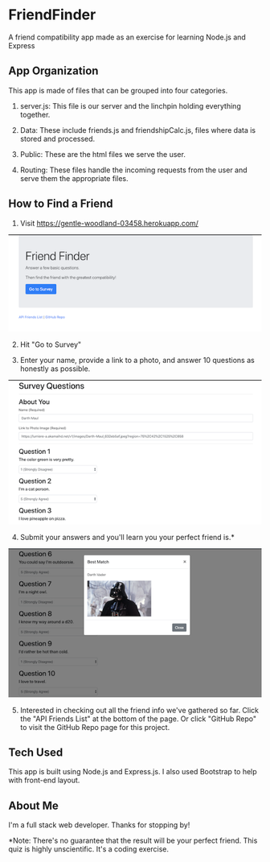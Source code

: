 # FriendFinder
A friend compatibility app made as an exercise for learning Node.js and Express

## App Organization
This app is made of files that can be grouped into four categories.

1. server.js: This file is our server and the linchpin holding everything together.

2. Data: These include friends.js and friendshipCalc.js, files where data is stored and processed.

3. Public: These are the html files we serve the user.

4. Routing: These files handle the incoming requests from the user and serve them the appropriate files.

## How to Find a Friend

1. Visit https://gentle-woodland-03458.herokuapp.com/

<img src="readMe_images/home_page.png" alt="image of Friend Finder home page"/>

2. Hit "Go to Survey"

3. Enter your name, provide a link to a photo, and answer 10 questions as honestly as possible.

<img src="readMe_images/survey.png" alt="image of survey page"/>

4. Submit your answers and you'll learn you your perfect friend is.*

<img src="readMe_images/friendFound.png" alt="image of friend search result"/>

5. Interested in checking out all the friend info we've gathered so far. Click the "API Friends List" at the bottom of the page. Or click "GitHub Repo" to visit the GitHub Repo page for this project.

## Tech Used

This app is built using Node.js and Express.js. I also used Bootstrap to help with front-end layout.

## About Me

I'm a full stack web developer. Thanks for stopping by!

*Note: There's no guarantee that the result will be your perfect friend. This quiz is highly unscientific. It's a coding exercise.